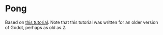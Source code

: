 # Pong

Based on [this tutorial](https://docs.huihoo.com/godotengine/godot-docs/godot/tutorials/step_by_step/simple_2d_game.html). Note that this tutorial was written for an older version of Godot, perhaps as old as 2.

